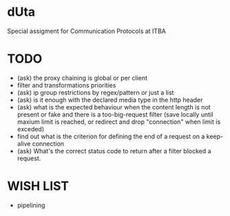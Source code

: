 dUta
====

Special assigment for Communication Protocols at ITBA


TODO
====

* (ask) the proxy chaining is global or per client
* filter and transformations priorities
* (ask) ip group restrictions by regex/pattern or just a list
* (ask) is it enough with the declared media type in the http header
* (ask) what is the expected behaviour when the content length is not present or fake and there is a too-big-request filter
        (save locally until maxium limit is reached, or redirect and drop "connection" when limit is exceded)
* find out what is the criterion for defining the end of a request on a keep-alive connection
* (ask) What's the correct status code to return after a filter blocked a request.

WISH LIST
=========

* pipelining

